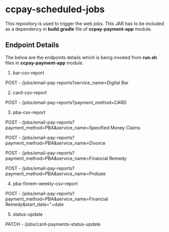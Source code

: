 # ccpay-scheduled-jobs
This repository is used to trigger the web jobs. This JAR has to be included as a dependency in **build.gradle** file of **ccpay-payment-app** module.

## Endpoint Details

The below are the endpoints details which is being invoked from **run.sh** files in **ccpay-payment-app** module.

1. bar-csv-report

POST - /jobs/email-pay-reports?service_name=Digital Bar

2. card-csv-report

POST - /jobs/email-pay-reports?payment_method=CARD

3. pba-csv-report

POST - /jobs/email-pay-reports?payment_method=PBA&service_name=Specified Money Claims

POST - /jobs/email-pay-reports?payment_method=PBA&service_name=Divorce

POST - /jobs/email-pay-reports?payment_method=PBA&service_name=Financial Remedy

POST - /jobs/email-pay-reports?payment_method=PBA&service_name=Probate

4. pba-finrem-weekly-csv-report

POST - /jobs/email-pay-reports?payment_method=PBA&service_name=Financial Remedy&start_date="+date

5. status-update

PATCH - /jobs/card-payments-status-update
